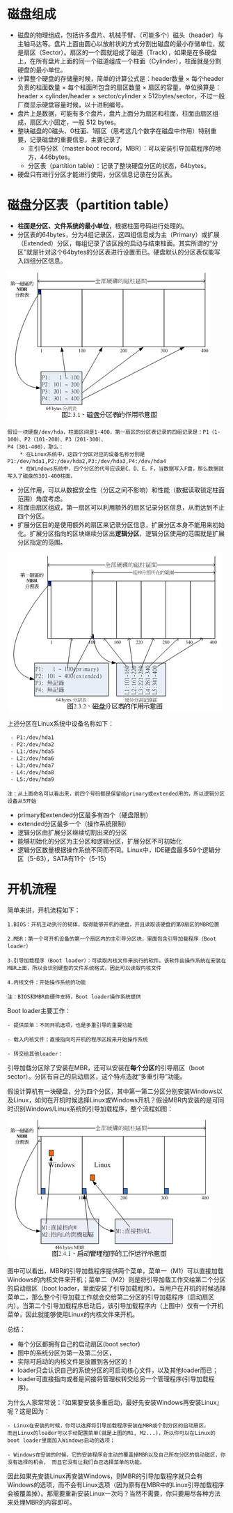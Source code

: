 # 磁盘组成
 - 磁盘的物理组成，包括许多盘片、机械手臂、（可能多个）磁头（header）与主轴马达等。盘片上面由圆心以放射状的方式分割出磁盘的最小存储单位，就是扇区（Sector）。扇区的一个圆就组成了磁道（Track），如果是在多硬盘上，在所有盘片上面的同一个磁道组成一个柱面（Cylinder），柱面就是分割硬盘的最小单位。
 - 计算整个硬盘的存储量时候，简单的计算公式是：header数量 × 每个header负责的柱面数量 × 每个柱面所包含的扇区数量 × 扇区的容量，单位换算是：header × cylinder/header × sector/cylinder × 512bytes/sector，不过一般厂商显示硬盘容量时候，以十进制编号。
 - 盘片上是数据，可能有多个盘片，盘片上面分为扇区和柱面，柱面由扇区组成，扇区大小固定，一般 512 bytes。
 - 整块磁盘的0磁头、0柱面、1扇区（思考这几个数字在磁盘中作用）特别重要，记录磁盘的重要信息，主要记录了
    * 主引导分区（master boot record，MBR）：可以安装引导加载程序的地方，446bytes。
    * 分区表（partition table）：记录了整块硬盘分区的状态，64bytes。
 - 硬盘只有进行分区才能进行使用，分区信息记录在分区表。  
  
# 磁盘分区表（partition table）
 - **柱面是分区、文件系统的最小单位**，根据柱面号码进行处理的。
 - 分区表的64bytes，分为4组记录区，这四组信息成为主（Primary）或扩展（Extended）分区，每组记录了该区段的启动与结束柱面。其实所谓的“分区”就是针对这个64bytes的分区表进行设置而已。硬盘默认的分区表仅能写入四组分区信息。   

![磁盘分区表](images/pt1.PNG "磁盘分区表")

```
假设一块硬盘/dev/hda，柱面区间是1-400，第一扇区的分区表记录的四组记录是：P1（1-100）、P2（101-200）、P3（201-300）、
P4（301-400），那么：
    * 在Linux系统中，这四个分区对应的设备名称分别是P1:/dev/hda1,P2:/dev/hda2,P3:/dev/hda3,P4:/dev/hda4
    * 在Windows系统中，四个分区的代号应该是C、D、E、F，当数据写入F盘，那么数据就写入了磁盘的301-400柱面。    
```  
 - 分区作用，可以从数据安全性（分区之间不影响）和性能（数据读取锁定柱面范围）角度考虑。
 - 柱面由扇区组成，第一扇区可以利用额外的扇区记录分区信息，从而达到不止四个分区。
 - 扩展分区目的是使用额外的扇区来记录分区信息，扩展分区本身不能用来初始化。扩展分区指向的区块继续分区出**逻辑分区**，逻辑分区使用的范围就是扩展分区指定的范围。  

![磁盘分区表](images/pt2.PNG "磁盘分区表")

上述分区在Linux系统中设备名称如下：
```
 - P1:/dev/hda1
 - P2:/dev/hda2
 - L1:/dev/hda5
 - L2:/dev/hda6
 - L3:/dev/hda7
 - L4:/dev/hda8
 - L5:/dev/hda9

注：从上面命名可以看出来，前四个号码都是保留给primary或extended用的，所以逻辑分区设备从5开始
```
 - primary和extended分区最多有四个（硬盘限制）
 - extended分区最多一个（操作系统限制）
 - 逻辑分区由扩展分区继续切割出来的分区
 - 能够初始化的分区为主分区和逻辑分区，扩展分区不可初始化
 - 逻辑分区数量根据操作系统不同而不同。Linux中，IDE硬盘最多59个逻辑分区（5-63），SATA有11个（5-15）
 
# 开机流程
简单来讲，开机流程如下：
```
1.BIOS：开机主动执行的韧体，取得能够开机的硬盘，并且读取该硬盘的第0扇区的MBR位置

2.MBR：第一个可开机设备的第一个扇区内的主引导分区块，里面包含引导加载程序（Boot loader）

3.引导加载程序（Boot loader）：可读取内核文件来执行的软件。该软件由操作系统在安装在MBR上面，所以会识别硬盘的文件系统格式，因此可以读取内核文件

4.内核文件：开始操作系统的功能

注：BIOS和MBR由硬件支持，Boot loader操作系统提供
```
Boot loader主要工作：
```
- 提供菜单：不同开机选项，也是多重引导的重要功能

- 载入内核文件：直接指向可开机的程序区段来开始操作系统

- 转交给其他loader：
```
引导加载分区除了安装在MBR，还可以安装在**每个分区**的引导扇区（boot sector）。分区有自己的启动扇区，这个特点造就“多重引导”功能。

假设计算机有一块硬盘，分为四个分区，其中第一第二分区分别安装Windows以及Linux，如何在开机时候选择Linux或Windows开机？假设MBR内安装的是可同时识别Windows/Linux系统的引导加载程序，整个流程如图： 

![引导程序工作流程](images/boot1.PNG "引导程序工作流程")  

图中可以看出，MBR的引导加载程序提供两个菜单，菜单一（M1）可以直接加载Windows的内核文件来开机；菜单二（M2）则是将引导加载工作交给第二个分区的启动扇区（boot loader，里面安装了引导加载程序）。当用户在开机的时候选择菜单二，那么整个引导加载工作就会交给第二分区的引导加载程序（启动扇区内）。当第二个引导加载程序启动后，该引导加载程序内（上图中）仅有一个开机菜单，因此就能够使用Linux的内核文件来开机。

总结：  

- 每个分区都拥有自己的启动扇区(boot sector)
- 图中的系统分区为第一及第二分区，
- 实际可启动的内核文件是放置到各分区的！
- loader只会认识自己的系统分区的可启动核心文件，以及其他loader而已；
- loader可直接指向或者是间接将管理权转交给另一个管理程序(引导加载程序)。

为什么人家常常说：『如果要安装多重启动，最好先安装Windows再安装Linux』呢？这是因为：

```
- Linux在安装的时候，你可以选择将引导加载程序安装在MBR或个别分区的启动扇区，
而且Linux的loader可以手动配置菜单(就是上图的M1, M2...)，所以你可以在Linux的boot loader里面加入Windows启动的选项；

- Windows在安装的时候，它的安装程序会主动的覆盖掉MBR以及自己所在分区的启动磁区，你没有选择的机会， 而且它没有让我们自己选择菜单的功能。
```

因此如果先安装Linux再安装Windows，则MBR的引导加载程序就只会有Windows的选项，而不会有Linux选项（因为原有在MBR中的Linux引导加载程序会被覆盖掉）。那需要重新安装Linux一次吗？当然不需要，你只要用尽各种方法来处理MBR的内容即可。